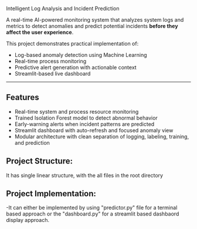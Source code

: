 Intelligent Log Analysis and Incident Prediction

A real-time AI-powered monitoring system that analyzes system logs and metrics to detect anomalies and predict potential incidents **before they affect the user experience**.

This project demonstrates practical implementation of:
- Log-based anomaly detection using Machine Learning
- Real-time process monitoring
- Predictive alert generation with actionable context
- Streamlit-based live dashboard

---

## Features

- Real-time system and process resource monitoring
- Trained Isolation Forest model to detect abnormal behavior
- Early-warning alerts when incident patterns are predicted
- Streamlit dashboard with auto-refresh and focused anomaly view
- Modular architecture with clean separation of logging, labeling, training, and prediction

 ## Project Structure:
 It has single linear structure, with the all files in the root directory

## Project Implementation:
-It can either be implemented by using "predictor.py" file for a terminal based approach or the "dashboard.py" for a streamlit based dashbaord display approach.
 

 

